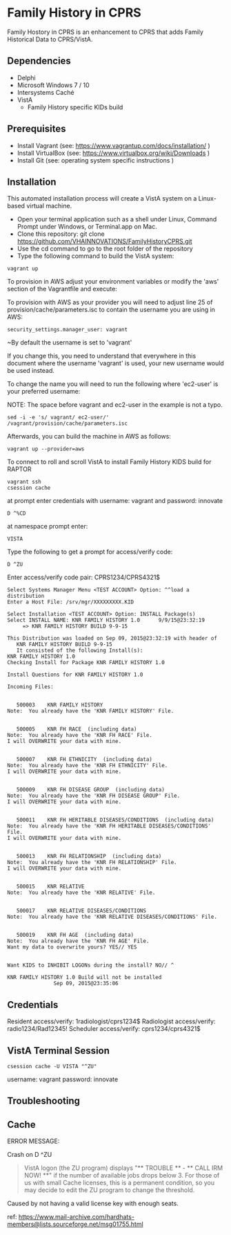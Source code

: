 Family History in CPRS
======================

Family Hostory in CPRS is an enhancement to CPRS that adds Family Historical Data to CPRS/VistA.

Dependencies
------------
- Delphi
- Microsoft Windows 7 / 10 
- Intersystems Caché 
- VistA
    - Family History specific KIDs build

Prerequisites
-------------
- Install Vagrant (see: https://www.vagrantup.com/docs/installation/ )
- Install VirtualBox (see: https://www.virtualbox.org/wiki/Downloads )
- Install Git (see: operating system specific instructions ) 

Installation
------------
This automated installation process will create a VistA system on a Linux-based virtual machine.

- Open your terminal application such as a shell under Linux, Command Prompt under Windows, or Terminal.app on Mac.
- Clone this repository: git clone https://github.com/VHAINNOVATIONS/FamilyHistoryCPRS.git
- Use the cd command to go to the root folder of the repository
- Type the following command to build the VistA system:
```
vagrant up
```
To provision in AWS adjust your environment variables or modify the 'aws' section of the Vagrantfile and execute:

To provision with AWS as your provider you will need to adjust line 25 of provision/cache/parameters.isc
to contain the username you are using in AWS:
```
security_settings.manager_user: vagrant
```
~By default the username is set to 'vagrant'

If you change this, you need to understand that everywhere in this document where the username
'vagrant' is used, your new username would be used instead. 

To change the name you will need to run the following where 'ec2-user' is your preferred username:

NOTE: The space before vagrant and ec2-user in the example is not a typo.
```
sed -i -e 's/ vagrant/ ec2-user/' /vagrant/provision/cache/parameters.isc
```

Afterwards, you can build the machine in AWS as follows:
```
vagrant up --provider=aws
```

To connect to roll and scroll VistA to install Family History KIDS build for RAPTOR
```
vagrant ssh
csession cache
```
at prompt enter credentials with username: vagrant and password: innovate
```
D ^%CD
```
at namespace prompt enter:
```
VISTA
```
Type the following to get a prompt for access/verify code:
```
D ^ZU
```
Enter access/verify code pair: CPRS1234/CPRS4321$
```
Select Systems Manager Menu <TEST ACCOUNT> Option: ^^load a distribution
Enter a Host File: /srv/mgr/XXXXXXXXX.KID

Select Installation <TEST ACCOUNT> Option: INSTALL Package(s)
Select INSTALL NAME: KNR FAMILY HISTORY 1.0      9/9/15@23:32:19
     => KNR FAMILY HISTORY BUILD 9-9-15

This Distribution was loaded on Sep 09, 2015@23:32:19 with header of 
   KNR FAMILY HISTORY BUILD 9-9-15
   It consisted of the following Install(s):
KNR FAMILY HISTORY 1.0
Checking Install for Package KNR FAMILY HISTORY 1.0

Install Questions for KNR FAMILY HISTORY 1.0

Incoming Files:


   500003    KNR FAMILY HISTORY
Note:  You already have the 'KNR FAMILY HISTORY' File.


   500005    KNR FH RACE  (including data)
Note:  You already have the 'KNR FH RACE' File.
I will OVERWRITE your data with mine.


   500007    KNR FH ETHNICITY  (including data)
Note:  You already have the 'KNR FH ETHNICITY' File.
I will OVERWRITE your data with mine.


   500009    KNR FH DISEASE GROUP  (including data)
Note:  You already have the 'KNR FH DISEASE GROUP' File.
I will OVERWRITE your data with mine.


   500011    KNR FH HERITABLE DISEASES/CONDITIONS  (including data)
Note:  You already have the 'KNR FH HERITABLE DISEASES/CONDITIONS' File.
I will OVERWRITE your data with mine.


   500013    KNR FH RELATIONSHIP  (including data)
Note:  You already have the 'KNR FH RELATIONSHIP' File.
I will OVERWRITE your data with mine.


   500015    KNR RELATIVE
Note:  You already have the 'KNR RELATIVE' File.


   500017    KNR RELATIVE DISEASES/CONDITIONS
Note:  You already have the 'KNR RELATIVE DISEASES/CONDITIONS' File.


   500019    KNR FH AGE  (including data)
Note:  You already have the 'KNR FH AGE' File.
Want my data to overwrite yours? YES// YES


Want KIDS to INHIBIT LOGONs during the install? NO// ^
 
KNR FAMILY HISTORY 1.0 Build will not be installed
               Sep 09, 2015@23:35:06

```

Credentials
-----------

Resident access/verify: 1radiologist/cprs1234$
Radiologist access/verify: radio1234/Rad12345!
Scheduler access/verify: cprs1234/cprs4321$

VistA Terminal Session
----------------------
```
csession cache -U VISTA "^ZU"
```
username: vagrant 
password: innovate 

Troubleshooting
---------------
Cache
-----
ERROR MESSAGE:

Crash on D ^ZU

> VistA logon (the ZU program) displays
>         "** TROUBLE ** - ** CALL IRM NOW! **"
> if the number of available jobs drops below 3. For those of us with
> small Cache licenses, this is a permanent condition, so you may decide
> to edit the ZU program to change the threshold.

Caused by not having a valid license key with enough seats.

ref: https://www.mail-archive.com/hardhats-members@lists.sourceforge.net/msg01755.html 

